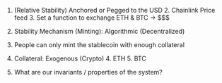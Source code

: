 1. (Relative Stability) Anchored or Pegged to the USD
   2. Chainlink Price feed
   3. Set a function to exchange ETH & BTC -> $$$
2. Stability Mechanism (Minting): Algorithmic (Decentralized)
3. People can only mint the stablecoin with enough collateral
3. Collateral: Exogenous (Crypto)
   4. ETH
   5. BTC


1. What are our invariants / properties of the system?
